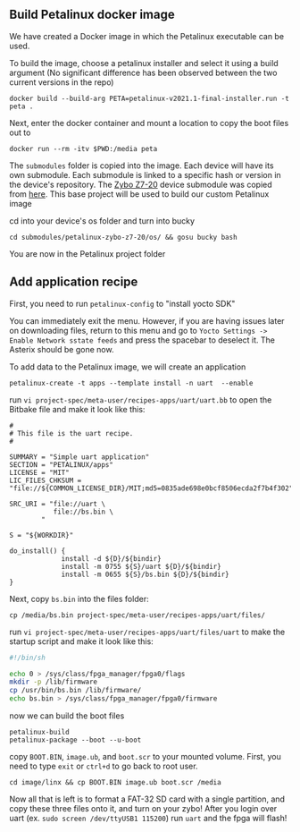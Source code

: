 ## Build Petalinux docker image

We have created a Docker image in which the Petalinux executable can be used.

To build the image, choose a petalinux installer and select it using a build argument (No significant difference has been observed between the two current versions in the repo)

```
docker build --build-arg PETA=petalinux-v2021.1-final-installer.run -t peta .
```

Next, enter the docker container and mount a location to copy the boot files out to

```
docker run --rm -itv $PWD:/media peta
```

The `submodules` folder is copied into the image. Each device will have its own submodule. Each submodule is linked to a specific hash or version in the device's repository. The [Zybo Z7-20](https://gitlab.ssec.wisc.edu/mkurzynski/petalinux-zybo-z7-20) device submodule was copied from [here](https://github.com/Digilent/Zybo-Z7/tree/master). This base project will be used to build our custom Petalinux image

cd into your device's os folder and turn into bucky

```
cd submodules/petalinux-zybo-z7-20/os/ && gosu bucky bash

```

You are now in the Petalinux project folder

## Add application recipe

First, you need to run `petalinux-config` to "install yocto SDK"

You can immediately exit the menu. However, if you are having issues later on downloading files, return to this menu and go to `Yocto Settings -> Enable Network sstate feeds` and press the spacebar to deselect it. The Asterix should be gone now.

To add data to the Petalinux image, we will create an application

```
petalinux-create -t apps --template install -n uart  --enable
```

run `vi project-spec/meta-user/recipes-apps/uart/uart.bb` to open the Bitbake file and make it look like this:

```
#
# This file is the uart recipe.
#

SUMMARY = "Simple uart application"
SECTION = "PETALINUX/apps"
LICENSE = "MIT"
LIC_FILES_CHKSUM = "file://${COMMON_LICENSE_DIR}/MIT;md5=0835ade698e0bcf8506ecda2f7b4f302"

SRC_URI = "file://uart \
           file://bs.bin \
        "

S = "${WORKDIR}"

do_install() {
             install -d ${D}/${bindir}
             install -m 0755 ${S}/uart ${D}/${bindir}
             install -m 0655 ${S}/bs.bin ${D}/${bindir}
}
```

Next, copy `bs.bin` into the files folder:

```
cp /media/bs.bin project-spec/meta-user/recipes-apps/uart/files/
```

run `vi project-spec/meta-user/recipes-apps/uart/files/uart` to make the startup script and make it look like this:

```sh
#!/bin/sh

echo 0 > /sys/class/fpga_manager/fpga0/flags
mkdir -p /lib/firmware
cp /usr/bin/bs.bin /lib/firmware/
echo bs.bin > /sys/class/fpga_manager/fpga0/firmware
```

now we can build the boot files

```
petalinux-build
petalinux-package --boot --u-boot
```

copy `BOOT.BIN`, `image.ub`, and `boot.scr` to your mounted volume. First, you need to type `exit` or `ctrl+d` to go back to root user.
```
cd image/linx && cp BOOT.BIN image.ub boot.scr /media
```

Now all that is left is to format a FAT-32 SD card with a single partition, and copy these three files onto it, and turn on your zybo! After you login over uart (ex. `sudo screen /dev/ttyUSB1 115200`) run `uart` and the fpga will flash!